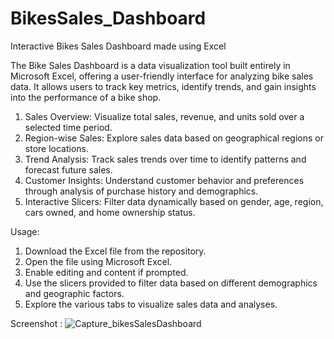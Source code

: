 # BikesSales_Dashboard
Interactive Bikes Sales Dashboard made using Excel

The Bike Sales Dashboard is a data visualization tool built entirely in Microsoft Excel, offering a user-friendly interface for analyzing bike sales data. It allows users to track key metrics, identify trends, and gain insights into the performance of a bike shop.

1. Sales Overview: Visualize total sales, revenue, and units sold over a selected time period.
2. Region-wise Sales: Explore sales data based on geographical regions or store locations.
3. Trend Analysis: Track sales trends over time to identify patterns and forecast future sales.
4. Customer Insights: Understand customer behavior and preferences through analysis of purchase history and demographics.
5. Interactive Slicers: Filter data dynamically based on gender, age, region, cars owned, and home ownership status.

Usage:

1. Download the Excel file from the repository.
2. Open the file using Microsoft Excel.
3. Enable editing and content if prompted.
4. Use the slicers provided to filter data based on different demographics and geographic factors.
5. Explore the various tabs to visualize sales data and analyses.

Screenshot :
![Capture_bikesSalesDashboard](https://github.com/Smriti-netizen/BikesSales_Dashboard/assets/76514589/952b7ddc-fdd1-4dec-a488-3617f3cdaa23)


